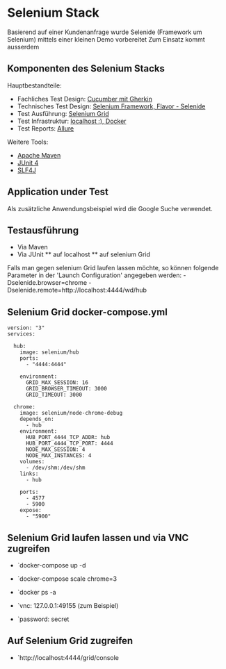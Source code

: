 # Selenium Stack

Basierend auf einer Kundenanfrage wurde Selenide (Framework um Selenium) mittels einer kleinen Demo vorbereitet
Zum Einsatz kommt ausserdem 

## Komponenten des Selenium Stacks

Hauptbestandteile:
* Fachliches Test Design: [Cucumber mit Gherkin](https://cucumber.io/)
* Technisches Test Design: [Selenium Framework, Flavor - Selenide](https://selenide.org/)
* Test Ausführung: [Selenium Grid](https://jenkins.io/)
* Test Infrastruktur: [localhost :), Docker](https://www.docker.com/)
* Test Reports: [Allure](https://qameta.io/)

Weitere Tools:
* [Apache Maven](https://maven.apache.org/)
* [JUnit 4](https://junit.org/junit4/)
* [SLF4J](https://www.slf4j.org/)


## Application under Test
Als zusätzliche Anwendungsbeispiel wird die Google Suche verwendet.


## Testausführung

* Via Maven
* Via JUnit
**	auf localhost
** auf selenium Grid

Falls man gegen selenium Grid laufen lassen möchte, so können folgende Parameter in der 'Launch Configuration' angegeben werden:
-Dselenide.browser=chrome -Dselenide.remote=http://localhost:4444/wd/hub

## Selenium Grid docker-compose.yml
```
version: "3"
services:

  hub:
    image: selenium/hub
    ports:
      - "4444:4444"

    environment:
      GRID_MAX_SESSION: 16
      GRID_BROWSER_TIMEOUT: 3000
      GRID_TIMEOUT: 3000

  chrome:
    image: selenium/node-chrome-debug
    depends_on:
      - hub
    environment:
      HUB_PORT_4444_TCP_ADDR: hub
      HUB_PORT_4444_TCP_PORT: 4444
      NODE_MAX_SESSION: 4
      NODE_MAX_INSTANCES: 4
    volumes:
      - /dev/shm:/dev/shm
    links:
      - hub
      
    ports:
      - 4577
      - 5900
    expose: 
      - "5900"
```

## Selenium Grid laufen lassen und via VNC zugreifen

* `docker-compose up -d
* `docker-compose scale chrome=3

* `docker ps -a

* `vnc: 127.0.0.1:49155 (zum Beispiel)
* `password: secret

## Auf Selenium Grid zugreifen
* `http://localhost:4444/grid/console
